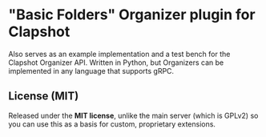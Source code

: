 # "Basic Folders" Organizer plugin for Clapshot

Also serves as an example implementation and a test bench for the Clapshot Organizer API.
Written in Python, but Organizers can be implemented in any language that supports gRPC.

## License (MIT)

Released under the **MIT license**, unlike the main server (which is GPLv2) so you can use this as a basis for custom, proprietary extensions.

